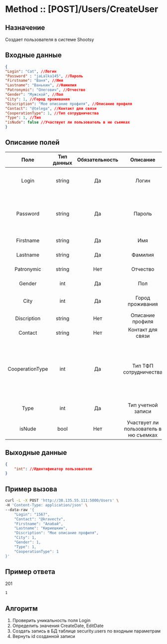 # Method :: [POST]/Users/CreateUser

## Назначение

Создает пользователя в системе Shootsy

## Входные данные

```json
{
"Login": "Cat", //Логин
"Password" : "jaLalka145", //Пароль
"Firstname": "Ваня", //Имя
"Lastname": "Ванькин", //Фамилия
"Patronymic": "Олегович", //Отчество
"Gender": "Мужской", //Пол
"City": 1, //Город проживания
"Discription": "Мое описание профиля", //Описание профиля
"Contact": "@telega", //Контакт для связи
"CooperationType": 1, //Тип сотрудничества
"Type": 1, //Тип
"isNude": false //Участвует ли пользователь в ню съемках
}
```

## Описание полей

|Поле       |Тип данных |Обязательность|Описание           |Варианты значений|Ограничения            |
|:---------:|:---------:|:----------:  |:----------------: |:----------:     |:----------:           |
| Login     | string    | Да           | Логин| "Login"         | Должно быть уникальным<br> =<50 символов|
| Password  | string    | Да           | Пароль | "jaLalka145" | 1. Больше 7 символов,<br> 2. Минимум одна цифра, <br> Заглавную букву| 
| Firstname | string    | Да           | Имя | "Ваня" | =<50 символов |
| Lastname | string    | Да           | Фамилия | "Ванькин" | =<50 символов |
| Patronymic | string    | Нет           | Отчество | "Олегович" | =<50 символов |
| Gender | int    | Да           | Пол | 1 - Мужской <br> 2 - Женский | Нет |
| City | int    | Да           | Город проживания | 1 - Новосибирск <br> 2 - Барнаул | Нет |
| Discription | string    | Нет           | Описание профиля | "Тут мое описание" | =<250 символов | 
| Contact | string    | Нет           | Контакт для связи | "@telega" | =<100 символов |
| CooperationType | int    | Да           | Тип ТФП сотрудничества | 1 - Расходы оплачивает модель <br> 2 - Расходы оплачивает фотограф <br> 3 - Расходы оплачиваются поровну| Нет | 
| Type | int    | Да           | Тип учетной записи | 1 - Фотограф<br> 2 - Модель<br> 3 - Визажист  | Нет | 
| isNude | bool    | Нет           | Участвует ли пользователь в ню съемках | False, True  | Нет | 



## Выходные данные
```json
{
	"int": //Идентификатор пользователя
}
```

## Пример вызова

```bash
curl -L -X POST 'http://38.135.55.111:5000/Users' \
-H 'Content-Type: application/json' \
--data-raw '{
    "Login": "1567",
    "Contact": "@kravectv",
    "Firstname": "Алабай",    
    "Lastname": "Кириешкин",
    "Discription": "Мое описание профиля",
    "City": 1,
    "Gender": 1,
    "Type": 1,
    "CooperationType": 1
}'
```

## Пример ответа

201

```bash
1
```

## Алгоритм

1. Проверить уникальность поля Login
2. Определить значения CreateDate, EditDate
3. Создать запись в БД таблице security.users по входным параметрам
4. Вернуть id созданной записи

